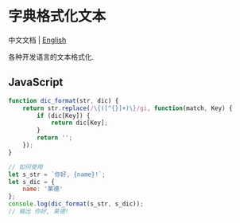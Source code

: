 # 字典格式化文本
中文文档 | [English](README.md)

各种开发语言的文本格式化.

## JavaScript
``` JavaScript
function dic_format(str, dic) {
    return str.replace(/\{([^{}]+)\}/gi, function(match, Key) {
        if (dic[Key]) {
            return dic[Key];
        }
        return '';
    });
}

// 如何使用
let s_str = `你好, {name}!`;
let s_dic = {
    name: '莱德'
};
console.log(dic_format(s_str, s_dic));
// 输出 你好, 莱德!
```